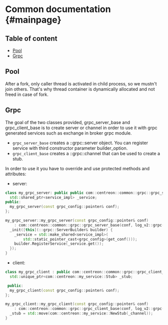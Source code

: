 # Common documentation {#mainpage}

## Table of content

* [Pool](#Pool)
* [Grpc](#Grpc)


## Pool

After a fork, only caller thread is activated in child process, so we mustn't join others. That's why thread container is dynamically allocated and not freed in case of fork.


## Grpc
The goal of the two classes provided, grpc_server_base and grpc_client_base is to create server or channel in order to use it with grpc generated services such as exchange in broker grpc module. 
* `grpc_server_base` creates a ::grpc::server object. You can register service with third constructor parameter builder_option.
* `grpc_client_base` creates a ::grpc::channel that can be used to create a stub.

In order to use it you have to override and use protected methods and attributes:
  * server:
```c++
class my_grpc_server: public public com::centreon::common::grpc::grpc_server_base {
  std::shared_ptr<service_impl> _service;
public:
  my_grpc_server(const grpc_config::pointer& conf);
};

my_grpc_server::my_grpc_server(const grpc_config::pointer& conf)
    : com::centreon::common::grpc::grpc_server_base(conf, log_v2::grpc()) {
  _init([this](::grpc::ServerBuilder& builder) {
    _service = std::make_shared<service_impl>(
        std::static_pointer_cast<grpc_config>(get_conf()));
    builder.RegisterService(_service.get());
  });
}
```
  * client:
```c++
class my_grpc_client : public com::centreon::common::grpc::grpc_client_base {
  std::unique_ptr<com::centreon::my_service::Stub> _stub;

 public:
  my_grpc_client(const grpc_config::pointer& conf);
};

my_grpc_client::my_grpc_client(const grpc_config::pointer& conf)
    : com::centreon::common::grpc::grpc_client_base(conf, log_v2::grpc()) {
  _stub = std::move(com::centreon::my_service::NewStub(_channel));
}


```
